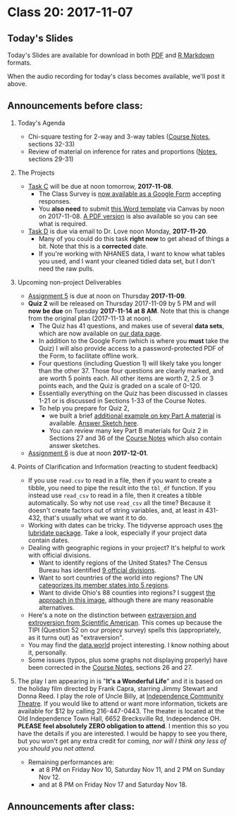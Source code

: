 # Class 20: 2017-11-07

## Today's Slides

Today's Slides are available for download in both [PDF](https://github.com/THOMASELOVE/431slides/blob/master/class_20/431_2017_class-20-slides.pdf) and [R Markdown](https://github.com/THOMASELOVE/431slides/blob/master/class_20/431_2017_class-20-slides.Rmd) formats. 

When the audio recording for today's class becomes available, we'll post it above.

## Announcements before class:

1. Today's Agenda
   - Chi-square testing for 2-way and 3-way tables ([Course Notes](https://thomaselove.github.io/431notes/), sections 32-33)
   - Review of material on inference for rates and proportions ([Notes](https://thomaselove.github.io/431notes/), sections 29-31)
   
2. The Projects
     - [Task C](https://github.com/THOMASELOVE/431project/tree/master/TaskC) will be due at noon tomorrow, **2017-11-08**. 
        - The Class Survey is [now available as a Google Form](https://goo.gl/forms/bB1xJ16NnLihP9Gu1) accepting responses.
        - You **also need** to submit [this Word template](https://github.com/THOMASELOVE/431project/blob/master/TaskC/2017_task_C_template_for_YOUR_NAME.docx) via Canvas by noon on 2017-11-08. [A PDF version](https://github.com/THOMASELOVE/431project/blob/master/TaskC/2017_What-does-the-Project-Task-C-template-look-like.pdf) is also available so you can see what is required.
    - [Task D](https://github.com/THOMASELOVE/431project/tree/master/TaskD) is due via email to Dr. Love noon Monday, **2017-11-20**.
        - Many of you could do this task **right now** to get ahead of things a bit. Note that this is a **corrected** date.
        - If you're working with NHANES data, I want to know what tables you used, and I want your cleaned tidied data set, but I don't need the raw pulls.

3. Upcoming non-project Deliverables
    - [Assignment 5](https://github.com/THOMASELOVE/431homework/blob/master/431-2017_assignment-5.md) is due at noon on Thursday **2017-11-09**. 
    - **Quiz 2** will be released on Thursday 2017-11-09 by 5 PM and will **now be due** on Tuesday **2017-11-14 at 8 AM**. Note that this is change from the original plan (2017-11-13 at noon).
        - The Quiz has 41 questions, and makes use of several **data sets**, which are now available on [our data page](https://github.com/thomaselove/431data).
        - In addition to the Google Form (which is where you **must** take the Quiz) I will also provide access to a password-protected PDF of the Form, to facilitate offline work.
        - Four questions (including Question 1) will likely take you longer than the other 37. Those four questions are clearly marked, and are worth 5 points each. All other items are worth 2, 2.5 or 3 points each, and the Quiz is graded on a scale of 0-120.
        - Essentially everything on the Quiz has been discussed in classes 1-21 or is discussed in Sections 1-33 of the Course Notes.
        - To help you prepare for Quiz 2, 
            - we built a brief [additional example on key Part A material](https://github.com/THOMASELOVE/431homework/tree/master/Extra_A) is available. [Answer Sketch here](https://github.com/THOMASELOVE/431homework/blob/master/Extra_A/extra_A.pdf).
            - You can review many key Part B materials for Quiz 2 in Sections 27 and 36 of the [Course Notes](https://thomaselove.github.io/431notes/index.html) which also contain answer sketches. 
   - [Assignment 6](https://github.com/THOMASELOVE/431homework/blob/master/431-2017_assignment-6.md) is due at noon **2017-12-01**.

4. Points of Clarification and Information (reacting to student feedback)
    - If you use `read.csv` to read in a file, then if you want to create a tibble, you need to pipe the result into the `tbl_df` function. If you instead use `read_csv` to read in a file, then it creates a tibble automatically. So why not use `read_csv` all the time? Because it doesn't create factors out of string variables, and, at least in 431-432, that's usually what we want it to do.
    - Working with dates can be tricky. The tidyverse approach uses [the lubridate package](http://lubridate.tidyverse.org/). Take a look, especially if your project data contain dates.
    - Dealing with geographic regions in your project? It's helpful to work with official divisions.
        - Want to identify regions of the United States? The Census Bureau has identified [9 official divisions](https://en.wikipedia.org/wiki/List_of_regions_of_the_United_States#Official_regions_of_the_United_States).
        - Want to sort countries of the world into regions? The UN [categorizes its member states into 5 regions](https://en.wikipedia.org/wiki/United_Nations_Regional_Groups).
        - Want to divide Ohio's 88 counties into regions? I suggest [the approach in this image](http://ohiostockphotography.com/root/OhioStockPhotography/editorAssets/lrg/New%20Ohio%20Regions%20Map%20350dpi%20copy.jpg), although there are many reasonable alternatives.
    - Here's a note on the distinction between [extraversion and extroversion from Scientific American](
https://blogs.scientificamerican.com/beautiful-minds/the-difference-between-extraversion-and-extroversion/
). This comes up because the TIPI (Question 52 on our projecy survey) spells this (appropriately, as it turns out) as "extraversion".
   - You may find the [data.world](https://data.world/) project interesting. I know nothing about it, personally.
   - Some issues (typos, plus some graphs not displaying properly) have been corrected in the [Course Notes](https://thomaselove.github.io/431notes/), sections 26 and 27.

5. The play I am appearing in is "**It's a Wonderful Life**" and it is based on the holiday film directed by Frank Capra, starring Jimmy Stewart and Donna Reed. I play the role of Uncle Billy, at [Independence Community Theatre](http://www.independencetheatre.org/). If you would like to attend or want more information, tickets are available for $12 by calling 216-447-0443. The theater is located at the Old Independence Town Hall, 6652 Brecksville Rd, Independence OH. **PLEASE feel absolutely ZERO obligation to attend**. I mention this so you have the details if you are interested. I would be happy to see you there, but you won't get any extra credit for coming, *nor will I think any less of you should you not attend*.
    - Remaining performances are:
        - at 8 PM on Friday Nov 10, Saturday Nov 11, and 2 PM on Sunday Nov 12.
        - and at 8 PM on Friday Nov 17 and Saturday Nov 18.
   
## Announcements after class:
